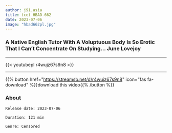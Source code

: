 ```yaml
---
author: j91.asia
title: (ce) HBAD-662
date: 2023-07-06
image: "hbad662pl.jpg"
---
```


### A Native English Tutor With A Voluptuous Body Is So Erotic That I Can’t Concentrate On Studying… June Lovejoy
___

{{< youtubepl r4wujz67s9n8 >}}
___

{{% button href="https://streamsb.net/d/r4wujz67s9n8" icon="fas fa-download" %}}download this video{{% /button %}}
### About

`Release date: 2023-07-06`

`Duration: 121 min`

`Genre:	Censored`